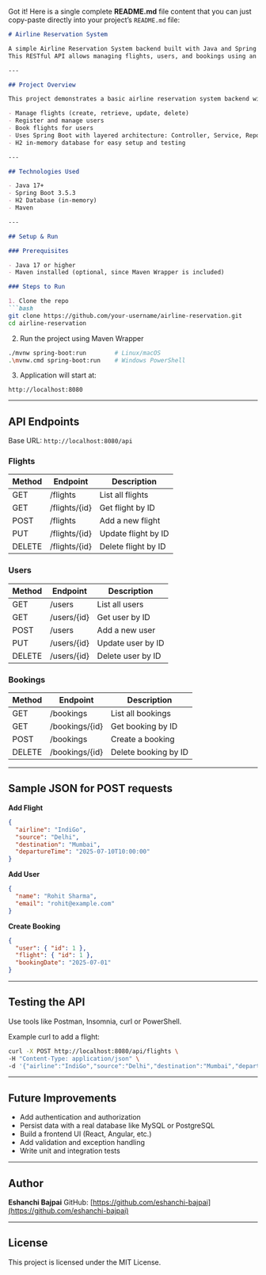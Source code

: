 Got it! Here is a single complete **README.md** file content that you can just copy-paste directly into your project’s `README.md` file:

````markdown
# Airline Reservation System

A simple Airline Reservation System backend built with Java and Spring Boot.  
This RESTful API allows managing flights, users, and bookings using an in-memory H2 database.

---

## Project Overview

This project demonstrates a basic airline reservation system backend with the following capabilities:

- Manage flights (create, retrieve, update, delete)  
- Register and manage users  
- Book flights for users  
- Uses Spring Boot with layered architecture: Controller, Service, Repository, Model  
- H2 in-memory database for easy setup and testing  

---

## Technologies Used

- Java 17+  
- Spring Boot 3.5.3  
- H2 Database (in-memory)  
- Maven  

---

## Setup & Run

### Prerequisites

- Java 17 or higher  
- Maven installed (optional, since Maven Wrapper is included)  

### Steps to Run

1. Clone the repo  
```bash
git clone https://github.com/your-username/airline-reservation.git
cd airline-reservation
````

2. Run the project using Maven Wrapper

```bash
./mvnw spring-boot:run        # Linux/macOS
.\mvnw.cmd spring-boot:run    # Windows PowerShell
```

3. Application will start at:

```
http://localhost:8080
```

---

## API Endpoints

Base URL: `http://localhost:8080/api`

### Flights

| Method | Endpoint      | Description         |
| ------ | ------------- | ------------------- |
| GET    | /flights      | List all flights    |
| GET    | /flights/{id} | Get flight by ID    |
| POST   | /flights      | Add a new flight    |
| PUT    | /flights/{id} | Update flight by ID |
| DELETE | /flights/{id} | Delete flight by ID |

### Users

| Method | Endpoint    | Description       |
| ------ | ----------- | ----------------- |
| GET    | /users      | List all users    |
| GET    | /users/{id} | Get user by ID    |
| POST   | /users      | Add a new user    |
| PUT    | /users/{id} | Update user by ID |
| DELETE | /users/{id} | Delete user by ID |

### Bookings

| Method | Endpoint       | Description          |
| ------ | -------------- | -------------------- |
| GET    | /bookings      | List all bookings    |
| GET    | /bookings/{id} | Get booking by ID    |
| POST   | /bookings      | Create a booking     |
| DELETE | /bookings/{id} | Delete booking by ID |

---

## Sample JSON for POST requests

**Add Flight**

```json
{
  "airline": "IndiGo",
  "source": "Delhi",
  "destination": "Mumbai",
  "departureTime": "2025-07-10T10:00:00"
}
```

**Add User**

```json
{
  "name": "Rohit Sharma",
  "email": "rohit@example.com"
}
```

**Create Booking**

```json
{
  "user": { "id": 1 },
  "flight": { "id": 1 },
  "bookingDate": "2025-07-01"
}
```

---

## Testing the API

Use tools like Postman, Insomnia, curl or PowerShell.

Example curl to add a flight:

```bash
curl -X POST http://localhost:8080/api/flights \
-H "Content-Type: application/json" \
-d '{"airline":"IndiGo","source":"Delhi","destination":"Mumbai","departureTime":"2025-07-10T10:00:00"}'
```

---

## Future Improvements

* Add authentication and authorization
* Persist data with a real database like MySQL or PostgreSQL
* Build a frontend UI (React, Angular, etc.)
* Add validation and exception handling
* Write unit and integration tests

---

## Author

**Eshanchi Bajpai**
GitHub: [https://github.com/eshanchi-bajpai](https://github.com/eshanchi-bajpai)

---

## License

This project is licensed under the MIT License.

```